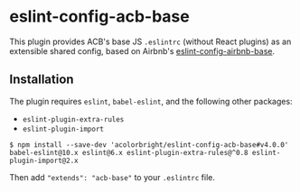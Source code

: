 # eslint-config-acb-base

This plugin provides ACB's base JS `.eslintrc` (without React plugins) as an extensible shared config, based on Airbnb's
[eslint-config-airbnb-base](https://github.com/airbnb/javascript/tree/master/packages/eslint-config-airbnb-base).

## Installation

The plugin requires `eslint`, `babel-eslint`, and the following other packages:
  - `eslint-plugin-extra-rules`
  - `eslint-plugin-import`

```shell
$ npm install --save-dev 'acolorbright/eslint-config-acb-base#v4.0.0' babel-eslint@10.x eslint@6.x eslint-plugin-extra-rules@^0.8 eslint-plugin-import@2.x
```

Then add `"extends": "acb-base"` to your `.eslintrc` file.
